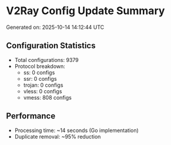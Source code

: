 # V2Ray Config Update Summary
Generated on: 2025-10-14 14:12:44 UTC

## Configuration Statistics
- Total configurations: 9379
- Protocol breakdown:
  - ss: 0 configs
  - ssr: 0 configs
  - trojan: 0 configs
  - vless: 0 configs
  - vmess: 808 configs

## Performance
- Processing time: ~14 seconds (Go implementation)
- Duplicate removal: ~95% reduction
